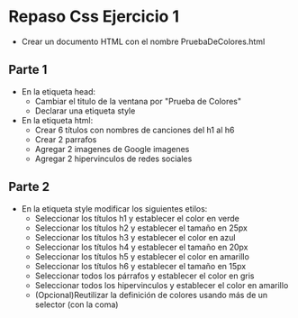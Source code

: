 # Repaso Css Ejercicio 1

* Crear un documento HTML con el nombre PruebaDeColores.html

## Parte 1
* En la etiqueta head:
    * Cambiar el titulo de la ventana por "Prueba de Colores"
    * Declarar una etiqueta style
* En la etiqueta html:
    * Crear 6 títulos con nombres de canciones del h1 al h6
    * Crear 2 parrafos
    * Agregar 2 imagenes de Google imagenes
    * Agregar 2 hipervinculos de redes sociales

## Parte 2    

* En la etiqueta style modificar los siguientes etilos:
  * Seleccionar los títulos h1 y establecer el color en verde
  * Seleccionar los títulos h2 y establecer el tamaño en 25px
  * Seleccionar los títulos h3 y establecer el color en azul
  * Seleccionar los títulos h4 y establecer el tamaño en 20px
  * Seleccionar los títulos h5 y establecer el color en amarillo
  * Seleccionar los títulos h6 y establecer el tamaño en 15px
  * Seleccionar todos los párrafos y establecer el color en gris
  * Seleccionar todos los hipervinculos y establecer el color en amarillo
  * (Opcional)Reutilizar la definición de colores usando más de un selector (con la coma)